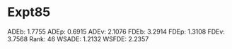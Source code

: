 # Expt85

ADEb: 1.7755
ADEp: 0.6915
ADEv: 2.1076
FDEb: 3.2914
FDEp: 1.3108
FDEv: 3.7568
Rank: 46
WSADE: 1.2132
WSFDE: 2.2357